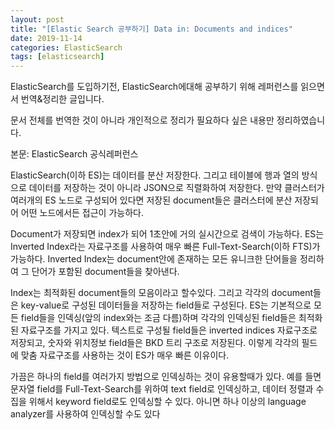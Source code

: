 ```yaml
---
layout: post
title: "[Elastic Search 공부하기] Data in: Documents and indices"
date: 2019-11-14
categories: ElasticSearch
tags: [elasticsearch]
---
```


ElasticSearch를 도입하기전, ElasticSearch에대해 공부하기 위해 레퍼런스를 읽으면서 번역&정리한 글입니다.

문서 전체를 번역한 것이 아니라 개인적으로 정리가 필요하다 싶은 내용만 정리하였습니다.

본문: ElasticSearch 공식레퍼런스

 

ElasticSearch(이하 ES)는 데이터를 분산 저장한다. 그리고 테이블에 행과 열의 방식으로 데이터를 저장하는 것이 아니라 JSON으로 직렬화하여 저장한다. 만약 클러스터가 여러개의 ES 노드로 구성되어 있다면 저장된 document들은 클러스터에 분산 저장되어 어떤 노드에서든 접근이 가능하다.

 

Document가 저장되면 index가 되어 1초안에 거의 실시간으로 검색이 가능하다. ES는 Inverted Index라는 자료구조를 사용하여 매우 빠른 Full-Text-Search(이하 FTS)가 가능하다. Inverted Index는 document안에 존재하는 모든 유니크한 단어들을 정리하여 그 단어가 포함된  document들을 찾아낸다.

 

Index는 최적화된 document들의 모음이라고 할수있다. 그리고 각각의 document들은 key-value로 구성된 데이터들을 저장하는 field들로 구성된다. ES는 기본적으로 모든 field들을 인덱싱(앞의 index와는 조금 다름)하며 각각의 인덱싱된 field들은 최적화된 자료구조를 가지고 있다. 텍스트로 구성될 field들은 inverted indices 자료구조로 저장되고, 숫자와 위치정보 field들은 BKD 트리 구조로 저장된다. 이렇게 각각의 필드에 맞춤 자료구조를 사용하는 것이 ES가 매우 빠른 이유이다.

 

가끔은 하나의 field를 여러가지 방법으로 인덱싱하는 것이 유용할때가 있다. 예를 들면 문자열 field를 Full-Text-Search를 위하여 text field로 인덱싱하고, 데이터 정렬과 수집을 위해서 keyword field로도 인덱싱할 수 있다. 아니면 하나 이상의 language analyzer를 사용하여 인덱싱할 수도 있다